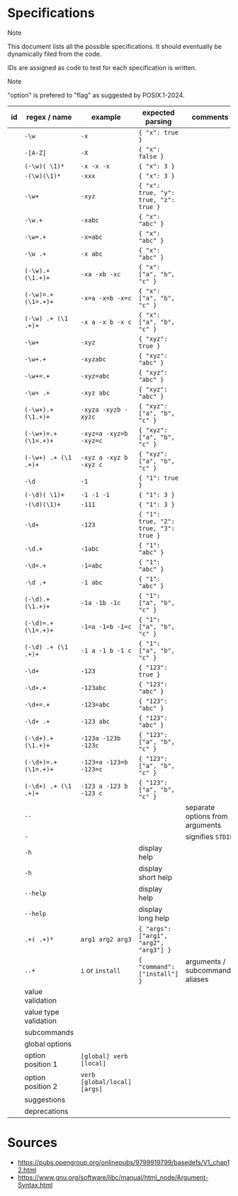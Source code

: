 # Specifications

> [!NOTE]
> This document lists all the possible specifications. It should eventually be
> dynamically filed from the code.

IDs are assigned as code to test for each specification is written.

> [!NOTE]
> "option" is prefered to "flag" as suggested by POSIX.1-2024.

| id  | regex / name          | example                      | expected parsing                       | comments                        |
| --- | ---                   | ---                          | ---                                    | ---                             |
|     | `-\w`                 | `-x`                         | `{ "x": true }`                        |                                 |
|     | `-[A-Z]`              | `-X`                         | `{ "x": false }`                       |                                 |
|     | `(-\w)( \1)*`         | `-x -x -x`                   | `{ "x": 3 }`                           |                                 |
|     | `-(\w)(\1)*`          | `-xxx`                       | `{ "x": 3 }`                           |                                 |
|     | `-\w+`                | `-xyz`                       | `{ "x": true, "y": true, "z": true }`  |                                 |
|     | `-\w.+`               | `-xabc`                      | `{ "x": "abc" }`                       |                                 |
|     | `-\w=.+`              | `-x=abc`                     | `{ "x": "abc" }`                       |                                 |
|     | `-\w .+`              | `-x abc`                     | `{ "x": "abc" }`                       |                                 |
|     | `(-\w).+ (\1.+)+`     | `-xa -xb -xc`                | `{ "x": ["a", "b", "c" }`              |                                 |
|     | `(-\w)=.+ (\1=.+)+`   | `-x=a -x=b -x=c`             | `{ "x": ["a", "b", "c" }`              |                                 |
|     | `(-\w) .+ (\1 .+)+`   | `-x a -x b -x c`             | `{ "x": ["a", "b", "c" }`              |                                 |
|     | `-\w+`                | `-xyz`                       | `{ "xyz": true }`                      |                                 |
|     | `-\w+.+`              | `-xyzabc`                    | `{ "xyz": "abc" }`                     |                                 |
|     | `-\w+=.+`             | `-xyz=abc`                   | `{ "xyz": "abc" }`                     |                                 |
|     | `-\w+ .+`             | `-xyz abc`                   | `{ "xyz": "abc" }`                     |                                 |
|     | `(-\w+).+ (\1.+)+`    | `-xyza -xyzb -xyzc`          | `{ "xyz": ["a", "b", "c" }`            |                                 |
|     | `(-\w+)=.+ (\1=.+)+`  | `-xyz=a -xyz=b -xyz=c`       | `{ "xyz": ["a", "b", "c" }`            |                                 |
|     | `(-\w+) .+ (\1 .+)+`  | `-xyz a -xyz b -xyz c`       | `{ "xyz": ["a", "b", "c" }`            |                                 |
|     | `-\d`                 | `-1`                         | `{ "1": true }`                        |                                 |
|     | `(-\d)( \1)+`         | `-1 -1 -1`                   | `{ "1": 3 }`                           |                                 |
|     | `-(\d)(\1)+`          | `-111`                       | `{ "1": 3 }`                           |                                 |
|     | `-\d+`                | `-123`                       | `{ "1": true, "2": true, "3": true }`  |                                 |
|     | `-\d.+`               | `-1abc`                      | `{ "1": "abc" }`                       |                                 |
|     | `-\d=.+`              | `-1=abc`                     | `{ "1": "abc" }`                       |                                 |
|     | `-\d .+`              | `-1 abc`                     | `{ "1": "abc" }`                       |                                 |
|     | `(-\d).+ (\1.+)+`     | `-1a -1b -1c`                | `{ "1": ["a", "b", "c" }`              |                                 |
|     | `(-\d)=.+ (\1=.+)+`   | `-1=a -1=b -1=c`             | `{ "1": ["a", "b", "c" }`              |                                 |
|     | `(-\d) .+ (\1 .+)+`   | `-1 a -1 b -1 c`             | `{ "1": ["a", "b", "c" }`              |                                 |
|     | `-\d+`                | `-123`                       | `{ "123": true }`                      |                                 |
|     | `-\d+.+`              | `-123abc`                    | `{ "123": "abc" }`                     |                                 |
|     | `-\d+=.+`             | `-123=abc`                   | `{ "123": "abc" }`                     |                                 |
|     | `-\d+ .+`             | `-123 abc`                   | `{ "123": "abc" }`                     |                                 |
|     | `(-\d+).+ (\1.+)+`    | `-123a -123b -123c`          | `{ "123": ["a", "b", "c" }`            |                                 |
|     | `(-\d+)=.+ (\1=.+)+`  | `-123=a -123=b -123=c`       | `{ "123": ["a", "b", "c" }`            |                                 |
|     | `(-\d+) .+ (\1 .+)+`  | `-123 a -123 b -123 c`       | `{ "123": ["a", "b", "c" }`            |                                 |
|     | `--`                  |                              |                                        | separate options from arguments |
|     | `-`                   |                              |                                        | signifies `STDIN`               |
|     | `-h`                  |                              | display help                           |                                 |
|     | `-h`                  |                              | display short help                     |                                 |
|     | `--help`              |                              | display help                           |                                 |
|     | `--help`              |                              | display long help                      |                                 |
|     | `.+( .+)*`            | `arg1 arg2 arg3`             | `{ "args": ["arg1", "arg2", "arg3"] }` |                                 |
|     | `..+`                 | `i` or `install`             | `{ "command": ["install"] }`           | arguments / subcommands aliases |
|     | value validation      |                              |                                        |                                 |
|     | value type validation |                              |                                        |                                 |
|     | subcommands           |                              |                                        |                                 |
|     | global options        |                              |                                        |                                 |
|     | option position 1     | `[global] verb [local]`      |                                        |                                 |
|     | option position 2     | `verb [global/local] [args]` |                                        |                                 |
|     | suggestions           |                              |                                        |                                 |
|     | deprecations          |                              |                                        |                                 |

# Sources

- https://pubs.opengroup.org/onlinepubs/9799919799/basedefs/V1_chap12.html
- https://www.gnu.org/software/libc/manual/html_node/Argument-Syntax.html

